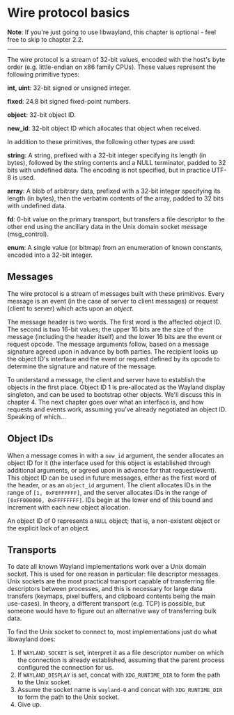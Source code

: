 # Wire protocol basics

**Note**: If you're just going to use libwayland, this chapter is optional -
feel free to skip to chapter 2.2.

---

The wire protocol is a stream of 32-bit values, encoded with the host's byte
order (e.g. little-endian on x86 family CPUs). These values represent the
following primitive types:

**int, uint**: 32-bit signed or unsigned integer.

**fixed**: 24.8 bit signed fixed-point numbers.

**object**: 32-bit object ID.

**new_id**: 32-bit object ID which allocates that object when received.

In addition to these primitives, the following other types are used:

**string**: A string, prefixed with a 32-bit integer specifying its length (in
bytes), followed by the string contents and a NULL terminator, padded to 32
bits with undefined data. The encoding is not specified, but in practice UTF-8
is used.

**array**: A blob of arbitrary data, prefixed with a 32-bit integer specifying
its length (in bytes), then the verbatim contents of the array, padded to 32
bits with undefined data.

**fd**: 0-bit value on the primary transport, but transfers a file descriptor to
the other end using the ancillary data in the Unix domain socket message
(msg_control).

**enum**: A single value (or bitmap) from an enumeration of known constants,
encoded into a 32-bit integer.

## Messages

The wire protocol is a stream of messages built with these primitives. Every
message is an event (in the case of server to client messages) or request
(client to server) which acts upon an *object*.

The message header is two words. The first word is the affected object ID. The
second is two 16-bit values; the upper 16 bits are the size of the message
(including the header itself) and the lower 16 bits are the event or request
opcode. The message arguments follow, based on a message signature agreed upon
in advance by both parties. The recipient looks up the object ID's interface and
the event or request defined by its opcode to determine the signature and nature
of the message.

To understand a message, the client and server have to establish the objects in
the first place. Object ID 1 is pre-allocated as the Wayland display singleton,
and can be used to bootstrap other objects. We'll discuss this in chapter 4. The
next chapter goes over what an interface is, and how requests and events work,
assuming you've already negotiated an object ID. Speaking of which...

## Object IDs

When a message comes in with a `new_id` argument, the sender allocates an
object ID for it (the interface used for this object is established through
additional arguments, or agreed upon in advance for that request/event). This
object ID can be used in future messages, either as the first word of the
header, or as an `object_id` argument. The client allocates IDs in the range of
`[1, 0xFEFFFFFF]`, and the server allocates IDs in the range of `[0xFF000000,
0xFFFFFFFF]`. IDs begin at the lower end of this bound and increment with each
new object allocation.

An object ID of 0 represents a `NULL` object; that is, a non-existent object or
the explicit lack of an object.

## Transports

To date all known Wayland implementations work over a Unix domain socket. This
is used for one reason in particular: file descriptor messages. Unix sockets are
the most practical transport capable of transferring file descriptors between
processes, and this is necessary for large data transfers (keymaps, pixel
buffers, and clipboard contents being the main use-cases). In theory, a
different transport (e.g. TCP) is possible, but someone would have to figure out
an alternative way of transferring bulk data.

To find the Unix socket to connect to, most implementations just do what
libwayland does:

1. If `WAYLAND_SOCKET` is set, interpret it as a file descriptor number on which
   the connection is already established, assuming that the parent process
   configured the connection for us.
2. If `WAYLAND_DISPLAY` is set, concat with `XDG_RUNTIME_DIR` to form the path
   to the Unix socket.
3. Assume the socket name is `wayland-0` and concat with `XDG_RUNTIME_DIR` to
   form the path to the Unix socket.
4. Give up.
